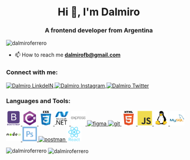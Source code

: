 <h1 align="center">Hi 👋, I'm Dalmiro</h1>
<h3 align="center">A frontend developer from Argentina</h3>

<p align="left"> <img src="https://komarev.com/ghpvc/?username=dalmiroferrero&label=visitors&color=0e75b6&style=plastic" alt="dalmiroferrero" /> </p>

- 📫 How to reach me **dalmirofb@gmail.com**

<h3 align="left">Connect with me:</h3>
<p align="left">
<a href="https://linkedin.com/in/dalmiro ferrero" target="blank">
  <img align="center" src="https://image.flaticon.com/icons/png/512/168/168771.png" alt="Dalmiro LinkdeIN" height="40" width="40" />
</a>
<a href="https://instagram.com/dalmiro.codes" target="blank">
  <img align="center" src="https://image.flaticon.com/icons/png/512/174/174855.png" alt="Dalmiro Instagram" height="40" width="40"/>
</a>
<a href="https://twitter.com/dalmiro_codes" target="blank">
  <img align="center" src="https://image.flaticon.com/icons/png/512/733/733579.png" alt="Dalmiro Twitter" height="40" width="40"/>
</a>
</p>

<h3 align="left">Languages and Tools:</h3>
<p align="left"> 
    <a href="https://getbootstrap.com" target="_blank"> 
        <img src="https://raw.githubusercontent.com/devicons/devicon/master/icons/bootstrap/bootstrap-plain-wordmark.svg" alt="bootstrap" width="40" height="40"/> 
    </a> 
    <a href="https://www.w3schools.com/cs/" target="_blank"> 
        <img src="https://raw.githubusercontent.com/devicons/devicon/master/icons/csharp/csharp-original.svg" alt="csharp" width="40" height="40"/>
    </a> 
    <a href="https://www.w3schools.com/css/" target="_blank"> 
        <img src="https://raw.githubusercontent.com/devicons/devicon/master/icons/css3/css3-original-wordmark.svg" alt="css3" width="40" height="40"/>
    </a>
    <a href="https://dotnet.microsoft.com/" target="_blank"> 
        <img src="https://raw.githubusercontent.com/devicons/devicon/master/icons/dot-net/dot-net-original-wordmark.svg" alt="dotnet" width="40" height="40"/> 
    </a> 
    <a href="https://expressjs.com" target="_blank"> 
        <img src="https://raw.githubusercontent.com/devicons/devicon/master/icons/express/express-original-wordmark.svg" alt="express" width="40" height="40"/> 
    </a> 
    <a href="https://www.figma.com/" target="_blank"> 
       <img src="https://www.vectorlogo.zone/logos/figma/figma-icon.svg" alt="figma" width="40" height="40"/> 
    </a>
    <a href="https://git-scm.com/" target="_blank"> 
      <img src="https://www.vectorlogo.zone/logos/git-scm/git-scm-icon.svg" alt="git" width="40" height="40"/> 
    </a> 
    <a href="https://www.w3.org/html/" target="_blank"> 
      <img src="https://raw.githubusercontent.com/devicons/devicon/master/icons/html5/html5-original-wordmark.svg" alt="html5" width="40" height="40"/> 
    </a> 
    <a href="https://developer.mozilla.org/en-US/docs/Web/JavaScript" target="_blank"> 
      <img src="https://raw.githubusercontent.com/devicons/devicon/master/icons/javascript/javascript-original.svg" alt="javascript" width="40" height="40"/> 
    </a> 
    <a href="https://www.linux.org/" target="_blank"> 
      <img src="https://raw.githubusercontent.com/devicons/devicon/master/icons/linux/linux-original.svg" alt="linux" width="40" height="40"/> 
    </a> 
    <a href="https://www.mysql.com/" target="_blank"> 
      <img src="https://raw.githubusercontent.com/devicons/devicon/master/icons/mysql/mysql-original-wordmark.svg" alt="mysql" width="40" height="40"/> 
    </a> 
    <a href="https://nodejs.org" target="_blank"> 
      <img src="https://raw.githubusercontent.com/devicons/devicon/master/icons/nodejs/nodejs-original-wordmark.svg" alt="nodejs" width="40" height="40"/> 
    </a> 
    <a href="https://www.photoshop.com/en" target="_blank"> 
      <img src="https://raw.githubusercontent.com/devicons/devicon/master/icons/photoshop/photoshop-line.svg" alt="photoshop" width="40" height="40"/> 
    </a> 
    <a href="https://postman.com" target="_blank"> 
      <img src="https://www.vectorlogo.zone/logos/getpostman/getpostman-icon.svg" alt="postman" width="40" height="40"/> 
    </a> 
    <a href="https://reactjs.org/" target="_blank"> 
      <img src="https://raw.githubusercontent.com/devicons/devicon/master/icons/react/react-original-wordmark.svg" alt="react" width="40" height="40"/> 
    </a> </p>

<p>
  <img align="left" src="https://github-readme-stats.vercel.app/api/top-langs?username=dalmiroferrero&show_icons=true&theme=dark&locale=en&layout=compact" alt="dalmiroferrero" />
</p>

<p>&nbsp;<img align="center" src="https://github-readme-stats.vercel.app/api?username=dalmiroferrero&show_icons=true&theme=dark&locale=en" alt="dalmiroferrero" /></p>
